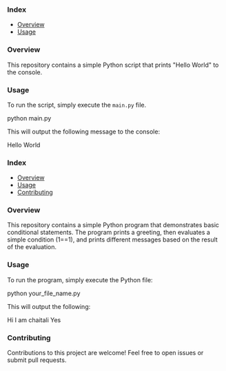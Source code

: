 ### Index

* [Overview](#overview)
* [Usage](#usage)

### Overview

This repository contains a simple Python script that prints "Hello World" to the console.

### Usage

To run the script, simply execute the `main.py` file. 

python main.py

This will output the following message to the console:

Hello World

### Index

* [Overview](#overview)
* [Usage](#usage)
* [Contributing](#contributing)

### Overview

This repository contains a simple Python program that demonstrates basic conditional statements. The program prints a greeting, then evaluates a simple condition (1==1), and prints different messages based on the result of the evaluation.

### Usage

To run the program, simply execute the Python file:

python your_file_name.py

This will output the following:

Hi I am chaitali
Yes

### Contributing

Contributions to this project are welcome! Feel free to open issues or submit pull requests.

